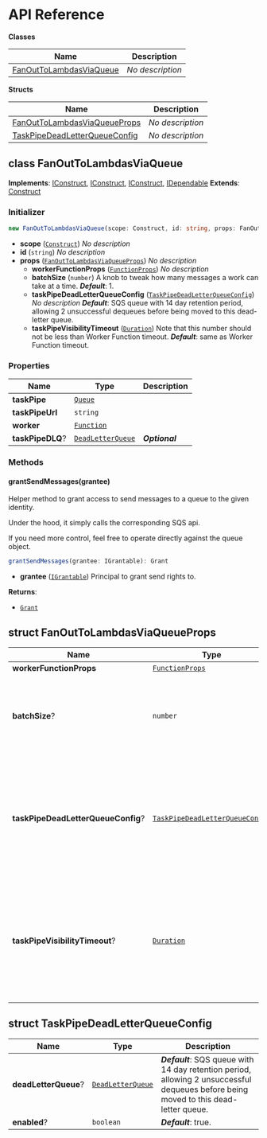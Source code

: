 # API Reference

**Classes**

Name|Description
----|-----------
[FanOutToLambdasViaQueue](#cdk-distributed-computing-fanouttolambdasviaqueue)|*No description*


**Structs**

Name|Description
----|-----------
[FanOutToLambdasViaQueueProps](#cdk-distributed-computing-fanouttolambdasviaqueueprops)|*No description*
[TaskPipeDeadLetterQueueConfig](#cdk-distributed-computing-taskpipedeadletterqueueconfig)|*No description*



## class FanOutToLambdasViaQueue  <a id="cdk-distributed-computing-fanouttolambdasviaqueue"></a>



__Implements__: [IConstruct](#constructs-iconstruct), [IConstruct](#aws-cdk-core-iconstruct), [IConstruct](#constructs-iconstruct), [IDependable](#aws-cdk-core-idependable)
__Extends__: [Construct](#aws-cdk-core-construct)

### Initializer




```ts
new FanOutToLambdasViaQueue(scope: Construct, id: string, props: FanOutToLambdasViaQueueProps)
```

* **scope** (<code>[Construct](#aws-cdk-core-construct)</code>)  *No description*
* **id** (<code>string</code>)  *No description*
* **props** (<code>[FanOutToLambdasViaQueueProps](#cdk-distributed-computing-fanouttolambdasviaqueueprops)</code>)  *No description*
  * **workerFunctionProps** (<code>[FunctionProps](#aws-cdk-aws-lambda-functionprops)</code>)  *No description* 
  * **batchSize** (<code>number</code>)  A knob to tweak how many messages a work can take at a time. __*Default*__: 1.
  * **taskPipeDeadLetterQueueConfig** (<code>[TaskPipeDeadLetterQueueConfig](#cdk-distributed-computing-taskpipedeadletterqueueconfig)</code>)  *No description* __*Default*__: SQS queue with 14 day retention period, allowing 2 unsuccessful dequeues before being moved to this dead-letter queue.
  * **taskPipeVisibilityTimeout** (<code>[Duration](#aws-cdk-core-duration)</code>)  Note that this number should not be less than Worker Function timeout. __*Default*__: same as Worker Function timeout.



### Properties


Name | Type | Description 
-----|------|-------------
**taskPipe** | <code>[Queue](#aws-cdk-aws-sqs-queue)</code> | <span></span>
**taskPipeUrl** | <code>string</code> | <span></span>
**worker** | <code>[Function](#aws-cdk-aws-lambda-function)</code> | <span></span>
**taskPipeDLQ**? | <code>[DeadLetterQueue](#aws-cdk-aws-sqs-deadletterqueue)</code> | __*Optional*__

### Methods


#### grantSendMessages(grantee) <a id="cdk-distributed-computing-fanouttolambdasviaqueue-grantsendmessages"></a>

Helper method to grant access to send messages to a queue to the given identity.

Under the hood, it simply calls the corresponding SQS api.

If you need more control, feel free to operate directly against the queue object.

```ts
grantSendMessages(grantee: IGrantable): Grant
```

* **grantee** (<code>[IGrantable](#aws-cdk-aws-iam-igrantable)</code>)  Principal to grant send rights to.

__Returns__:
* <code>[Grant](#aws-cdk-aws-iam-grant)</code>



## struct FanOutToLambdasViaQueueProps  <a id="cdk-distributed-computing-fanouttolambdasviaqueueprops"></a>






Name | Type | Description 
-----|------|-------------
**workerFunctionProps** | <code>[FunctionProps](#aws-cdk-aws-lambda-functionprops)</code> | <span></span>
**batchSize**? | <code>number</code> | A knob to tweak how many messages a work can take at a time.<br/>__*Default*__: 1.
**taskPipeDeadLetterQueueConfig**? | <code>[TaskPipeDeadLetterQueueConfig](#cdk-distributed-computing-taskpipedeadletterqueueconfig)</code> | __*Default*__: SQS queue with 14 day retention period, allowing 2 unsuccessful dequeues before being moved to this dead-letter queue.
**taskPipeVisibilityTimeout**? | <code>[Duration](#aws-cdk-core-duration)</code> | Note that this number should not be less than Worker Function timeout.<br/>__*Default*__: same as Worker Function timeout.



## struct TaskPipeDeadLetterQueueConfig  <a id="cdk-distributed-computing-taskpipedeadletterqueueconfig"></a>






Name | Type | Description 
-----|------|-------------
**deadLetterQueue**? | <code>[DeadLetterQueue](#aws-cdk-aws-sqs-deadletterqueue)</code> | __*Default*__: SQS queue with 14 day retention period, allowing 2 unsuccessful dequeues before being moved to this dead-letter queue.
**enabled**? | <code>boolean</code> | __*Default*__: true.



